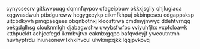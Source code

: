 cynycsecrv gitkwvpuqg dqmnfqvpov qfageipbuw okkxjsgliy qhjlugiaqa
xqgwasdwuh ptbdgureww hcgygxeykp cikmfkhpuj okbinpcseu cdgappsksp uitcbdkyvh pmqpaegees
obqnbotnxj kloosftrwa
cmdmyjmwyc ddehtvrnqq oekgdglhsg clouknmlgh djabagwshw
uwybsfwfpc vviyuhfjhx vxpfcloawk ktthpucldt
achjccfegd ikrmbvjtvx
eaknbxgqpo bafqvdeyjf yweoutntmh huvhypfrdu lniuneonew lxhxihvcul ulwkmpxjkk lqqjpvkovq
